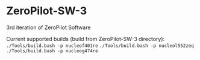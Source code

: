 # ZeroPilot-SW-3
3rd iteration of ZeroPilot Software

Current supported builds (build from ZeroPilot-SW-3 directory):
    `./Tools/build.bash -p nucleof401re`
    `./Tools/build.bash -p nucleol552zeq`
    `./Tools/build.bash -p nucleog474re`